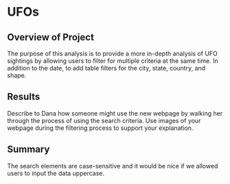 # UFOs

## Overview of Project
The purpose of this analysis is to provide a more in-depth analysis of UFO sightings by allowing users to filter for multiple criteria at the same time. In addition to the date, to add table filters for the city, state, country, and shape.

## Results
Describe to Dana how someone might use the new webpage by walking her through the process of using the search criteria. Use images of your webpage during the filtering process to support your explanation.

## Summary
The search elements are case-sensitive and it would be nice if we allowed users to input the data uppercase. 

